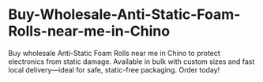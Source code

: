 # Buy-Wholesale-Anti-Static-Foam-Rolls-near-me-in-Chino
Buy wholesale Anti-Static Foam Rolls near me in Chino to protect electronics from static damage. Available in bulk with custom sizes and fast local delivery—ideal for safe, static-free packaging. Order today!
